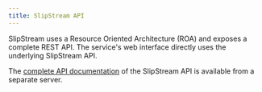 ```yaml
---
title: SlipStream API
---
```


SlipStream uses a Resource Oriented Architecture (ROA) and exposes a
complete REST API.  The service's web interface directly uses the
underlying SlipStream API.

The [complete API documentation][api] of the SlipStream API is
available from a separate server.


[api]: http://slipstream.github.io/SlipStreamDocumentationAPI/
